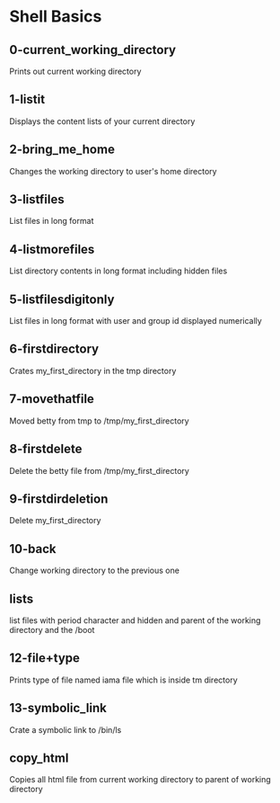 # Shell Basics
## 0-current_working_directory 
Prints out current working directory

## 1-listit
Displays the content lists of your current directory

## 2-bring_me_home
Changes the working directory to user's home directory

## 3-listfiles
List files in long format

## 4-listmorefiles
List directory contents in long format including hidden files

## 5-listfilesdigitonly
List files in long format with user and group id displayed numerically

## 6-firstdirectory
Crates my_first_directory in the tmp directory

## 7-movethatfile
Moved betty from tmp to /tmp/my_first_directory

## 8-firstdelete
Delete the betty file from /tmp/my_first_directory

## 9-firstdirdeletion
Delete my_first_directory

## 10-back
Change working directory to the previous one

## lists
list files with period character and hidden and parent of the working directory and the /boot

## 12-file+type
Prints type of file named iama file which is inside tm directory

## 13-symbolic_link
Crate a symbolic link to /bin/ls

## copy_html
Copies all html file from current working directory to parent of working directory
